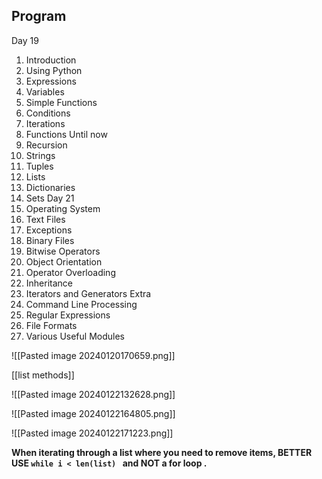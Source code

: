 ## Program
Day 19
1. Introduction
2. Using Python
3. Expressions
4. Variables
5. Simple Functions
6. Conditions
7. Iterations
8. Functions
Until now
9. Recursion
10. Strings
11. Tuples
12. Lists
13. Dictionaries
14. Sets
Day 21
15. Operating System
16. Text Files
17. Exceptions
18. Binary Files
19. Bitwise Operators
20. Object Orientation
21. Operator Overloading
22. Inheritance
23. Iterators and Generators
Extra
24. Command Line Processing
25. Regular Expressions
26. File Formats
27. Various Useful Modules


![[Pasted image 20240120170659.png]]

[[list methods]]

![[Pasted image 20240122132628.png]]

![[Pasted image 20240122164805.png]]

![[Pasted image 20240122171223.png]]

**When iterating through a list where you need to remove items,
BETTER USE `while i < len(list) ` and NOT a for loop .**

